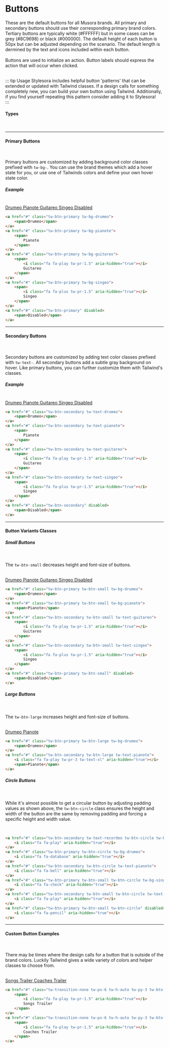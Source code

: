 # Buttons

These are the default buttons for all Musora brands. All primary and secondary buttons should use their corresponding primary brand colors. Tertiary
buttons are typically white (#FFFFFF) but in some cases can be grey (#8C9698) or black (#000000). The default height of each button is 50px but can be
adjusted depending on the scenario. The default length is dermined by the text and icons included within each button.
<br><br>
Buttons are used to initialize an action. Button labels should express the action that will occur when clicked. 
<br><br>

::: tip Usage
Stylesora includes helpful button 'patterns' that can be extended or updated with Tailwind classes. If a design calls for something completely new, you can build your own button using Tailwind. Additionally, if you find yourself repeating this pattern consider adding it to Stylesora!  
:::
#### Types
<br>
<hr>

#### Primary Buttons
<br>

Primary buttons are customized by adding background color classes prefixed with `tw-bg-`. You can use the brand themes which add a hover state for you, or use one of Tailwinds colors and define your own hover state color.  

##### Example 
<br>

<a href="#" class="tw-btn-primary tw-bg-drumeo">
    <span>Drumeo</span>
</a>
<a href="#" class="tw-btn-primary tw-bg-pianote">
    <span>
        Pianote
    </span>
</a>
<a href="#" class="tw-btn-primary tw-bg-guitareo">
    <span>
        <i class="fa fa-play tw-pr-1.5" aria-hidden="true"></i>
        Guitareo
    </span>
</a>
<a href="#" class="tw-btn-primary tw-bg-singeo">
    <span>
        <i class="fa fa-plus tw-pr-1.5" aria-hidden="true"></i>
        Singeo
    </span>
</a>
<a href="#" class="tw-btn-primary" disabled>
    <span>Disabled</span>
</a>

```html
<a href="#" class="tw-btn-primary tw-bg-drumeo">
    <span>Drumeo</span>
</a>
<a href="#" class="tw-btn-primary tw-bg-pianote">
    <span>
        Pianote
    </span>
</a>
<a href="#" class="tw-btn-primary tw-bg-guitareo">
    <span>
        <i class="fa fa-play tw-pr-1.5" aria-hidden="true"></i>
        Guitareo
    </span>
</a>
<a href="#" class="tw-btn-primary tw-bg-singeo">
    <span>
        <i class="fa fa-plus tw-pr-1.5" aria-hidden="true"></i>
        Singeo
    </span>
</a>
<a href="#" class="tw-btn-primary" disabled>
    <span>Disabled</span>
</a>
```
<hr>

#### Secondary Buttons
<br>

Secondary buttons are customized by adding text color classes prefixed with `tw-text-`. All secondary buttons add a subtle gray background on hover. Like primary buttons, you can further customize them with Tailwind's classes.  
##### Example 
<br>

<a href="#" class="tw-btn-secondary tw-text-drumeo">
    <span>Drumeo</span>
</a>
<a href="#" class="tw-btn-secondary tw-text-pianote">
    <span>
        Pianote
    </span>
</a>
<a href="#" class="tw-btn-secondary tw-text-guitareo">
    <span>
        <i class="fa fa-play tw-pr-1.5" aria-hidden="true"></i>
        Guitareo
    </span>
</a>
<a href="#" class="tw-btn-secondary tw-text-singeo">
    <span>
        <i class="fa fa-plus tw-pr-1.5" aria-hidden="true"></i>
        Singeo
    </span>
</a>
<a href="#" class="tw-btn-secondary" disabled>
    <span>Disabled</span>
</a>

```html
<a href="#" class="tw-btn-secondary tw-text-drumeo">
    <span>Drumeo</span>
</a>
<a href="#" class="tw-btn-secondary tw-text-pianote">
    <span>
        Pianote
    </span>
</a>
<a href="#" class="tw-btn-secondary tw-text-guitareo">
    <span>
        <i class="fa fa-play tw-pr-1.5" aria-hidden="true"></i>
        Guitareo
    </span>
</a>
<a href="#" class="tw-btn-secondary tw-text-singeo">
    <span>
        <i class="fa fa-plus tw-pr-1.5" aria-hidden="true"></i>
        Singeo
    </span>
</a>
<a href="#" class="tw-btn-secondary" disabled>
    <span>Disabled</span>
</a>
```

<hr>

#### Button Variants Classes

##### Small Buttons 
<br>

The `tw-btn-small` decreases height and font-size of buttons.

<br>

<a href="#" class="tw-btn-primary tw-btn-small tw-bg-drumeo">
    <span>Drumeo</span>
</a>
<a href="#" class="tw-btn-primary tw-btn-small tw-bg-pianote">
    <span>Pianote</span>
</a>
<a href="#" class="tw-btn-secondary tw-btn-small tw-text-guitareo">
    <span>
        <i class="fa fa-play tw-pr-1.5" aria-hidden="true"></i>
        Guitareo
    </span>
</a>
<a href="#" class="tw-btn-secondary tw-btn-small tw-text-singeo">
    <span>
        <i class="fa fa-plus tw-pr-1.5" aria-hidden="true"></i>
        Singeo
    </span>
</a>
<a href="#" class="tw-btn-primary tw-btn-small" disabled>
    <span>Disabled</span>
</a>

```html
<a href="#" class="tw-btn-primary tw-btn-small tw-bg-drumeo">
    <span>Drumeo</span>
</a>
<a href="#" class="tw-btn-primary tw-btn-small tw-bg-pianote">
    <span>Pianote</span>
</a>
<a href="#" class="tw-btn-secondary tw-btn-small tw-text-guitareo">
    <span>
        <i class="fa fa-play tw-pr-1.5" aria-hidden="true"></i>
        Guitareo
    </span>
</a>
<a href="#" class="tw-btn-secondary tw-btn-small tw-text-singeo">
    <span>
        <i class="fa fa-plus tw-pr-1.5" aria-hidden="true"></i>
        Singeo
    </span>
</a>
<a href="#" class="tw-btn-primary tw-btn-small" disabled>
    <span>Disabled</span>
</a>
```

##### Large Buttons
<br>

The `tw-btn-large` increases height and font-size of buttons.

<br>

<a href="#" class="tw-btn-primary tw-btn-large tw-bg-drumeo">
    <span>Drumeo</span>
</a>
<a href="#" class="tw-btn-secondary tw-btn-large tw-text-pianote">
    <i class="fa fa-play tw-pr-3 tw-text-xl" aria-hidden="true"></i>
    <span>Pianote</span>
</a>

```html
<a href="#" class="tw-btn-primary tw-btn-large tw-bg-drumeo">
    <span>Drumeo</span>
</a>
<a href="#" class="tw-btn-secondary tw-btn-large tw-text-pianote">
    <i class="fa fa-play tw-pr-3 tw-text-xl" aria-hidden="true"></i>
    <span>Pianote</span>
</a>
```

##### Circle Buttons
<br>

While it's almost possible to get a circular button by adjusting padding values as shown above, the `tw-btn-circle` class ensures the height and width of the button are the same by removing padding and forcing a specific height and width value.

<br>

<a href="#" class="tw-btn-secondary tw-text-recordeo tw-btn-circle tw-btn-large">
    <i class="fa fa-play" aria-hidden="true"></i>
</a>
<a href="#" class="tw-btn-primary tw-btn-circle tw-bg-drumeo">
    <i class="fa fa-database" aria-hidden="true"></i>
</a>
<a href="#" class="tw-btn-secondary tw-btn-circle tw-text-pianote">
    <i class="fa fa-bell" aria-hidden="true"></i>
</a>
<a href="#" class="tw-btn-primary tw-btn-small tw-btn-circle tw-bg-singeo">
    <i class="fa fa-check" aria-hidden="true"></i>
</a>
<a href="#" class="tw-btn-secondary tw-btn-small tw-btn-circle tw-text-guitareo">
    <i class="fa fa-play" aria-hidden="true"></i>
</a>
<a href="#" class="tw-btn-primary tw-btn-small tw-btn-circle" disabled>
    <i class="fa fa-pencil" aria-hidden="true"></i> 
</a>

```html
<a href="#" class="tw-btn-secondary tw-text-recordeo tw-btn-circle tw-btn-large">
    <i class="fa fa-play" aria-hidden="true"></i>
</a>
<a href="#" class="tw-btn-primary tw-btn-circle tw-bg-drumeo">
    <i class="fa fa-database" aria-hidden="true"></i>
</a>
<a href="#" class="tw-btn-secondary tw-btn-circle tw-text-pianote">
    <i class="fa fa-bell" aria-hidden="true"></i>
</a>
<a href="#" class="tw-btn-primary tw-btn-small tw-btn-circle tw-bg-singeo">
    <i class="fa fa-check" aria-hidden="true"></i>
</a>
<a href="#" class="tw-btn-secondary tw-btn-small tw-btn-circle tw-text-guitareo">
    <i class="fa fa-play" aria-hidden="true"></i>
</a>
<a href="#" class="tw-btn-primary tw-btn-small tw-btn-circle" disabled>
    <i class="fa fa-pencil" aria-hidden="true"></i> 
</a>
```

<hr>

#### Custom Button Examples
<br>

There may be times where the design calls for a button that is outside of the brand colors. Luckily Tailwind gives a wide variety of colors and helper classes to choose from. 

<br>

<div class="tw-bg-dm-royal-blue tw-p-4 tw-w-full tw-rounded-md">
<a href="#" class="tw-transition-none tw-px-6 tw-h-auto tw-py-3 tw-btn-secondary tw-btn-small tw-text-pink-600 hover:tw-bg-pink-600 hover:tw-text-white hover:tw-border-pink-600">
    <span>
        <i class="fa fa-play tw-pr-1.5" aria-hidden="true"></i>
        Songs Trailer
    </span>
</a>
<a href="#" class="tw-transition-none tw-px-6 tw-h-auto tw-py-3 tw-btn-secondary tw-btn-small tw-text-yellow-400 hover:tw-bg-yellow-400 hover:tw-text-white hover:tw-border-yellow-400">
    <span>
        <i class="fa fa-play tw-pr-1.5" aria-hidden="true"></i>
        Coaches Trailer
    </span>
</a>
</div>


```html
<a href="#" class="tw-transition-none tw-px-6 tw-h-auto tw-py-3 tw-btn-secondary tw-btn-small tw-text-pink-600 hover:tw-bg-pink-600 hover:tw-text-white hover:tw-border-pink-600">
    <span>
        <i class="fa fa-play tw-pr-1.5" aria-hidden="true"></i>
        Songs Trailer
    </span>
</a>
<a href="#" class="tw-transition-none tw-px-6 tw-h-auto tw-py-3 tw-btn-secondary tw-btn-small tw-text-yellow-400 hover:tw-bg-yellow-400 hover:tw-text-white hover:tw-border-yellow-400">
    <span>
        <i class="fa fa-play tw-pr-1.5" aria-hidden="true"></i>
        Coaches Trailer
    </span>
</a>
```